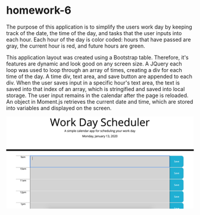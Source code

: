 # homework-6

The purpose of this application is to simplify the users work day by keeping track of the date, the time of the day, and tasks that the user inputs into each hour. Each hour of the day is color coded: hours that have passed are gray, the current hour is red, and future hours are green.

This application layout was created using a Bootstrap table. Therefore, it's features are dynamic and look good on any screen size.
A JQuery each loop was used to loop through an array of times, creating a div for each time of the day. A time div, text area, and save button are appended to each div.
When the user saves input in a specific hour's text area, the text is saved into that index of an array, which is stringified and saved into local storage. The user input remains in the calendar after the page is reloaded.
An object in Moment.js retrieves the current date and time, which are stored into variables and displayed on the screen.

<img src="./images/home.png">